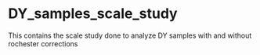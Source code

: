 # DY_samples_scale_study

This contains the scale study done to analyze DY samples with and without rochester corrections
